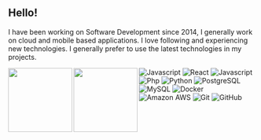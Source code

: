 ## Hello!

I have been working on Software Development since 2014, I generally work on cloud and mobile based applications. I love following and experiencing new technologies. I generally prefer to use the latest technologies in my projects.



<img align="left" src="https://github-readme-stats.vercel.app/api/top-langs/?username=thevobos&layout=compact&theme=radical" alt="" data-canonical-src="https://github-readme-stats.vercel.app/api/top-langs/?username=thevobos&layout=compact&theme=radical"  height="130px" />

<img align="left" src="https://github-readme-stats.vercel.app/api?username=thevobos&show_icons=true&theme=radical" alt="" data-canonical-src="https://github-readme-stats.vercel.app/api?username=thevobos&show_icons=true&theme=radical"  height="130px" />

![Javascript](https://img.shields.io/badge/-Centos-black?style=flat-square&logo=Centos)
![React](https://img.shields.io/badge/-React-black?style=flat-square&logo=React)
![Javascript](https://img.shields.io/badge/-Php-black?style=flat-square&logo=Javascript)
![Php](https://img.shields.io/badge/-Php-black?style=flat-square&logo=Php)
![Python](https://img.shields.io/badge/-Python-black?style=flat-square&logo=Python)
![PostgreSQL](https://img.shields.io/badge/-PostgreSQL-black?style=flat-square&logo=postgresql)
![MySQL](https://img.shields.io/badge/-MySQL-black?style=flat-square&logo=mysql)
![Docker](https://img.shields.io/badge/-Docker-black?style=flat-square&logo=docker)
![Amazon AWS](https://img.shields.io/badge/Amazon%20AWS-black?style=flat-square&logo=amazon-aws)
![Git](https://img.shields.io/badge/-Git-black?style=flat-square&logo=git)
![GitHub](https://img.shields.io/badge/-GitHub-black?style=flat-square&logo=github)
 
